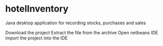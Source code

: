 # hotelInventory
Java desktop application for recording stocks, purchases and sales

Download the project
Extract the file from the archive
Open netbeans IDE
import the project into the IDE
